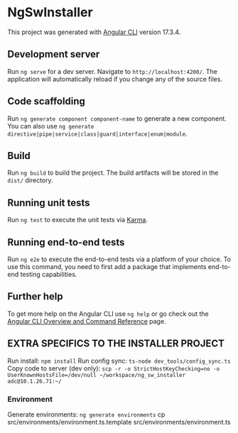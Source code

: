 # NgSwInstaller

This project was generated with [Angular CLI](https://github.com/angular/angular-cli) version 17.3.4.

## Development server

Run `ng serve` for a dev server. Navigate to `http://localhost:4200/`. The application will automatically reload if you change any of the source files.

## Code scaffolding

Run `ng generate component component-name` to generate a new component. You can also use `ng generate directive|pipe|service|class|guard|interface|enum|module`.

## Build

Run `ng build` to build the project. The build artifacts will be stored in the `dist/` directory.

## Running unit tests

Run `ng test` to execute the unit tests via [Karma](https://karma-runner.github.io).

## Running end-to-end tests

Run `ng e2e` to execute the end-to-end tests via a platform of your choice. To use this command, you need to first add a package that implements end-to-end testing capabilities.

## Further help

To get more help on the Angular CLI use `ng help` or go check out the [Angular CLI Overview and Command Reference](https://angular.io/cli) page.


## EXTRA SPECIFICS TO THE INSTALLER PROJECT
Run install: `npm install`
Run config sync: `ts-node dev_tools/config_sync.ts`
Copy code to server (dev only): `scp -r -o StrictHostKeyChecking=no -o UserKnownHostsFile=/dev/null ~/workspace/ng_sw_installer adc@10.1.26.71:~/`

### Environment
Generate environments: `ng generate environments`
cp src/environments/environment.ts.template src/environments/environment.ts
